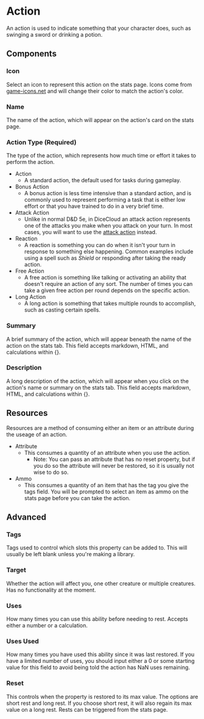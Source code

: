 # Action
An action is used to indicate something that your character does, such as swinging a sword or drinking a potion.
## Components
### Icon
Select an icon to represent this action on the stats page. Icons come from [game-icons.net](https://game-icons.net) and will change their color to match the action's color.
### Name
The name of the action, which will appear on the action's card on the stats page.
### Action Type (Required)
The type of the action, which represents how much time or effort it takes to perform the action.
* Action
  * A standard action, the default used for tasks during gameplay.
* Bonus Action
	* A bonus action is less time intensive than a standard action, and is commonly used to represent performing a task that is either low effort or that you have trained to do in a very brief time.
* Attack Action
	* Unlike in normal D&D 5e, in DiceCloud an attack action represents one of the attacks you make when you attack on your turn. In most cases, you will want to use the [attack action](https://github.com/KatrinaKitten/dicecloud-v2-guide/blob/master/Documentation/Components/AttackAction.md) instead.
* Reaction
	* A reaction is something you can do when it isn't your turn in response to something else happening. Common examples include using a spell such as *Shield* or responding after taking the ready action.
* Free Action
	* A free action is something like talking or activating an ability that doesn't require an action of any sort. The number of times you can take a given free action per round depends on the specific action.
* Long Action
	* A long action is something that takes multiple rounds to accomplish, such as casting certain spells.

### Summary
A brief summary of the action, which will appear beneath the name of the action on the stats tab. This field accepts markdown, HTML, and calculations within {}.
### Description
A long description of the action, which will appear when you click on the action's name or summary on the stats tab. This field accepts markdown, HTML, and calculations within {}.

## Resources
Resources are a method of consuming either an item or an attribute during the useage of an action.
* Attribute
	* This consumes a quantity of an attribute when you use the action.
		* Note: You can pass an attribute that has no reset property, but if you do so the attribute will never be restored, so it is usually not wise to do so.
* Ammo
	* This consumes a quantity of an item that has the tag you give the tags field. You will be prompted to select an item as ammo on the stats page before you can take the action.

## Advanced
### Tags
Tags used to control which slots this property can be added to. This will usually be left blank unless you're making a library.
### Target
Whether the action will affect you, one other creature or multiple creatures. Has no functionality at the moment.
### Uses
How many times you can use this ability before needing to rest. Accepts either a number or a calculation.
### Uses Used
How many times you have used this ability since it was last restored. If you have a limited number of uses, you should input either a 0 or some starting value for this field to avoid being told the action has NaN uses remaining.
### Reset
This controls when the property is restored to its max value. The options are short rest and long rest. If you choose short rest, it will also regain its max value on a long rest. Rests can be triggered from the stats page.

